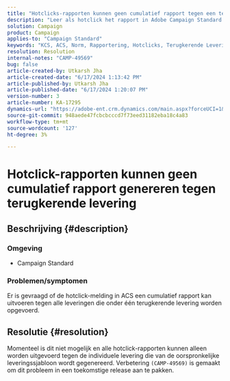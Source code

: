 ```yaml
---
title: "Hotclicks-rapporten kunnen geen cumulatief rapport tegen een terugkerende levering produceren"
description: "Leer als hotclick het rapport in Adobe Campaign Standard een cumulatief rapport tegen alle leveringen kan in werking stellen die omhoog onder één enkele terugkomende levering rollen."
solution: Campaign
product: Campaign
applies-to: "Campaign Standard"
keywords: "KCS, ACS, Norm, Rapportering, Hotclicks, Terugkerende Levering"
resolution: Resolution
internal-notes: "CAMP-49569"
bug: false
article-created-by: Utkarsh Jha
article-created-date: "6/17/2024 1:13:42 PM"
article-published-by: Utkarsh Jha
article-published-date: "6/17/2024 1:20:07 PM"
version-number: 3
article-number: KA-17295
dynamics-url: "https://adobe-ent.crm.dynamics.com/main.aspx?forceUCI=1&pagetype=entityrecord&etn=knowledgearticle&id=a6d7b567-ab2c-ef11-840a-002248084fbb"
source-git-commit: 948aede47fcbcbcccd7f73eed31182eba18c4a83
workflow-type: tm+mt
source-wordcount: '127'
ht-degree: 3%

---
```


# Hotclick-rapporten kunnen geen cumulatief rapport genereren tegen terugkerende levering

## Beschrijving {#description}


### <b>Omgeving</b>

- Campaign Standard




### <b>Problemen/symptomen</b>

Er is gevraagd of de hotclick-melding in ACS een cumulatief rapport kan uitvoeren tegen alle leveringen die onder één terugkerende levering worden opgevoerd.


## Resolutie {#resolution}


Momenteel is dit niet mogelijk en alle hotclick-rapporten kunnen alleen worden uitgevoerd tegen de individuele levering die van de oorspronkelijke leveringssjabloon wordt gegenereerd. Verbetering `(CAMP-49569)` is gemaakt om dit probleem in een toekomstige release aan te pakken.
